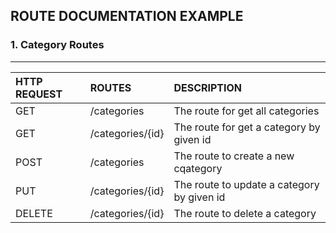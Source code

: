 ## ROUTE DOCUMENTATION EXAMPLE


### 1. Category Routes
---

| HTTP REQUEST| ROUTES | DESCRIPTION |
| :---        | :----   |          :--- |
| GET         | /categories             | The route for get all categories   |
| GET         | /categories/{id}        | The route for get a category by given id   |
| POST        | /categories             | The route to create a new cqategory |
| PUT         | /categories/{id}        | The route to update a category by given id |
| DELETE      | /categories/{id}        | The route to delete a category|
